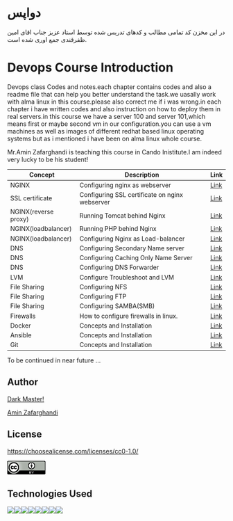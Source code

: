 # دواپس
در این مخزن کد تمامی مطالب و کدهای تدریس شده توسط استاد عزیز جناب اقای امین ظفرقندی جمع اوری شده است.



# Devops Course Introduction
<p>Devops class Codes and notes.each chapter contains codes and also a readme file that can help you better understand the task.we uasally work with alma linux in this course.please also correct me if i was wrong.in each chapter i have written codes and also instruction on how to deploy them in real servers.in this course we have a server 100 and server 101,which means first or maybe second vm in our configuration.you can use a vm machines as well as images of different redhat based linux operating systems but as i mentioned i have been on alma linux whole course.</p>
<p>Mr.Amin Zafarghandi is teaching this course in Cando Inistitute.I am indeed very lucky to be his student!</p>
 

 | Concept  | Description  | Link  |
 | ---  | ---  | --  |
 | NGINX  | Configuring  nginx as webserver |<a href="https://github.com/pakoti/Devops_Course/tree/main/1.NGINX/1.Simple_WebServer">Link</a> |
 | SSL certificate  | Configuring SSL certificate on nginx webserver  |<a href="https://github.com/pakoti/Devops_Course/tree/main/1.NGINX/2.Configuring_SSL">Link</a> |
 | NGINX(reverse proxy) | Running Tomcat behind Nginx |<a href="https://github.com/pakoti/Devops_Course/tree/main/1.NGINX/3.Tomcat_Behind_nginx">Link</a> |
 | NGINX(loadbalancer)  | Running PHP behind Nginx  |<a href="https://github.com/pakoti/Devops_Course/tree/main/1.NGINX/4.Load_Balancer">Link</a> |
 | NGINX(loadbalancer)  | Configuring Nginx as Load-balancer  |<a href="https://github.com/pakoti/Devops_Course/tree/main/1.NGINX/5.php-nginx">Link</a> |
 | DNS  | Configuring Secondary Name server  |<a href="https://github.com/pakoti/Devops_Course/tree/main/2.DNS_Concepts">Link</a> |
 | DNS  | Configuring Caching Only Name Server  |<a href="https://github.com/pakoti/Devops_Course/tree/main/2.DNS_Concepts">Link</a> |
 | DNS  | Configuring DNS Forwarder  |<a href="https://github.com/pakoti/Devops_Course/tree/main/2.DNS_Concepts">Link</a> |
 | LVM  | Configure Troubleshoot and LVM  |<a href="https://github.com/pakoti/Devops_Course/tree/main/3.Configuring%20LVM">Link</a> |
 | File Sharing   | Configuring NFS  |<a href="https://github.com/pakoti/Devops_Course/tree/main/4.File%20Sharing">Link</a>  |
 | File Sharing   | Configuring FTP  |<a href="https://github.com/pakoti/Devops_Course/tree/main/4.File%20Sharing">Link</a>  |
 | File Sharing   | Configuring SAMBA(SMB)  |<a href="https://github.com/pakoti/Devops_Course/tree/main/4.File%20Sharing">Link</a>  |
 | Firewalls  |  How to configure firewalls in linux. | <a href="https://github.com/pakoti/Devops_Course/tree/main/5.Firewalls">Link</a> |
 | Docker  | Concepts  and Installation  |  <a href="https://github.com/pakoti/Devops_Course/tree/main/6.Docker">Link</a>  |
 | Ansible  | Concepts  and Installation  |  <a href="https://github.com/pakoti/Devops_Course/tree/main/7.Ansible">Link</a>  |
 | Git  | Concepts  and Installation  |  <a href="https://github.com/pakoti/Devops_Course/tree/main/8.Git">Link</a>  |

<p>To be continued in near future ...</p>


## Author

[Dark Master!](https://github.com/pakoti)

[Amin Zafarghandi](https://ir.Linkedin.com/in/amin-zafarghandi-b9556b134)


## License

https://choosealicense.com/licenses/cc0-1.0/


<img src=88x31.png>


## Technologies Used
<img src="https://img.shields.io/badge/Linux-FCC624?style=for-the-badge&logo=linux&logoColor=black"><img src="https://img.shields.io/badge/Ansible-000000?style=for-the-badge&logo=ansible&logoColor=white"><img src="https://img.shields.io/badge/Python-FFD43B?style=for-the-badge&logo=python&logoColor=blue"><img src="https://img.shields.io/badge/Nginx-009639?style=for-the-badge&logo=nginx&logoColor=white"><img src="https://img.shields.io/badge/Docker-2CA5E0?style=for-the-badge&logo=docker&logoColor=white"><img src="https://img.shields.io/badge/Shell_Script-121011?style=for-the-badge&logo=gnu-bash&logoColor=white"><img src="https://img.shields.io/badge/VSCode-0078D4?style=for-the-badge&logo=visual%20studio%20code&logoColor=white"><img src="https://img.shields.io/badge/VIM-%2311AB00.svg?&style=for-the-badge&logo=vim&logoColor=white">
